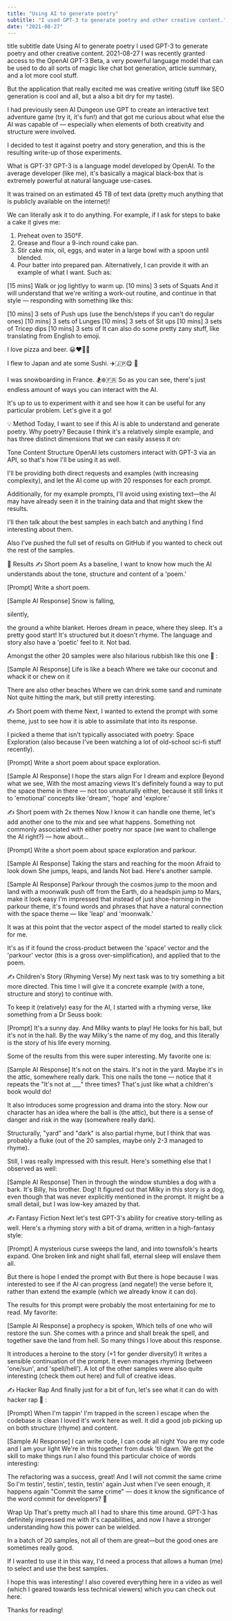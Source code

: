 ```yaml
---
title: "Using AI to generate poetry"
subtitle: "I used GPT-3 to generate poetry and other creative content."
date: "2021-08-27"
---
```


title subtitle date
Using AI to generate poetry
I used GPT-3 to generate poetry and other creative content.
2021-08-27
I was recently granted access to the OpenAI GPT-3 Beta, a very powerful language model that can be used to do all sorts of magic like chat bot generation, article summary, and a lot more cool stuff.

But the application that really excited me was creative writing (stuff like SEO generation is cool and all, but a also a bit dry for my taste).

I had previously seen AI Dungeon use GPT to create an interactive text adventure game (try it, it's fun!) and that got me curious about what else the AI was capable of — especially when elements of both creativity and structure were involved.

I decided to test it against poetry and story generation, and this is the resulting write-up of those experiments.

What is GPT-3?
GPT-3 is a language model developed by OpenAI. To the average developer (like me), it's basically a magical black-box that is extremely powerful at natural language use-cases.

It was trained on an estimated 45 TB of text data (pretty much anything that is publicly available on the internet)!

We can literally ask it to do anything. For example, if I ask for steps to bake a cake it gives me:

1. Preheat oven to 350°F.
2. Grease and flour a 9-inch round cake pan.
3. Stir cake mix, oil, eggs, and water in a large bowl with a spoon until blended.
4. Pour batter into prepared pan.
   Alternatively, I can provide it with an example of what I want. Such as:

[15 mins] Walk or jog lightlyy to warm up.
[10 mins] 3 sets of Squats
And it will understand that we're writing a work-out routine, and continue in that style — responding with something like this:

[10 mins] 3 sets of Push ups (use the bench/steps if you can't do regular ones)
[10 mins] 3 sets of Lunges
[10 mins] 3 sets of Sit ups
[10 mins] 3 sets of Tricep dips
[10 mins] 3 sets of
It can also do some pretty zany stuff, like translating from English to emoji.

I love pizza and beer.
😀❤️🍕🍺

I flew to Japan and ate some Sushi.
✈️🇯🇵😋 🍣

I was snowboarding in France.
🏂❄️🇫🇷
So as you can see, there's just endless amount of ways you can interact with the AI.

It's up to us to experiment with it and see how it can be useful for any particular problem. Let's give it a go!

💡 Method
Today, I want to see if this AI is able to understand and generate poetry. Why poetry? Because I think it's a relatively simple example, and has three distinct dimensions that we can easily assess it on:

Tone
Content
Structure
OpenAI lets customers interact with GPT-3 via an API, so that's how I'll be using it as well.

I'll be providing both direct requests and examples (with increasing complexity), and let the AI come up with 20 responses for each prompt.

Additionally, for my example prompts, I'll avoid using existing text—the AI may have already seen it in the training data and that might skew the results.

I'll then talk about the best samples in each batch and anything I find interesting about them.

Also I've pushed the full set of results on GitHub if you wanted to check out the rest of the samples.

🧪 Results
✍ Short poem
As a baseline, I want to know how much the AI understands about the tone, structure and content of a 'poem.'

[Prompt]
Write a short poem.

[Sample AI Response]
Snow is falling,

silently,

the ground a white blanket.
Heroes dream in peace,
where they sleep.
It's a pretty good start! It's structured but it doesn't rhyme. The language and story also have a 'poetic' feel to it. Not bad.

Amongst the other 20 samples were also hilarious rubbish like this one 🤡 :

[Sample AI Response]
Life is like a beach
Where we take our coconut and whack it
or chew on it

There are also other beaches
Where we can drink some sand and ruminate
Not quite hitting the mark, but still pretty interesting.

✍ Short poem with theme
Next, I wanted to extend the prompt with some theme, just to see how it is able to assimilate that into its response.

I picked a theme that isn't typically associated with poetry: Space Exploration (also because I've been watching a lot of old-school sci-fi stuff recently).

[Prompt]
Write a short poem about space exploration.

[Sample AI Response]
I hope the stars align
For I dream and explore
Beyond what we see,
With the most amazing views
It's definitely found a way to put the space theme in there — not too unnaturally either, because it still links it to 'emotional' concepts like 'dream', 'hope' and 'explore.'

✍ Short poem with 2x themes
Now I know it can handle one theme, let's add another one to the mix and see what happens. Something not commonly associated with either poetry nor space (we want to challenge the AI right?) — how about...

[Prompt]
Write a short poem about space exploration and parkour.

[Sample AI Response]
Taking the stars and reaching for the moon
Afraid to look down
She jumps, leaps, and lands
Not bad. Here's another sample.

[Sample AI Response]
Parkour through the cosmos
jump to the moon and land with a moonwalk
push off from the Earth, do a headspin
jump to Mars, make it look easy
I'm impressed that instead of just shoe-horning in the parkour theme, it's found words and phrases that have a natural connection with the space theme — like 'leap' and 'moonwalk.'

It was at this point that the vector aspect of the model started to really click for me.

It's as if it found the cross-product between the 'space' vector and the 'parkour' vector (this is a gross over-simplification), and applied that to the poem.

✍ Children's Story (Rhyming Verse)
My next task was to try something a bit more directed. This time I will give it a concrete example (with a tone, structure and story) to continue with.

To keep it (relatively) easy for the AI, I started with a rhyming verse, like something from a Dr Seuss book:

[Prompt]
It's a sunny day.
And Milky wants to play!
He looks for his ball,
but it's not in the hall.
By the way Milky's the name of my dog, and this literally is the story of his life every morning.

Some of the results from this were super interesting. My favorite one is:

[Sample AI Response]
It's not on the stairs.
It's not in the yard.
Maybe it's in the attic,
somewhere really dark.
This one nails the tone — notice that it repeats the "It's not at \_\_\_" three times? That's just like what a children's book would do!

It also introduces some progression and drama into the story. Now our character has an idea where the ball is (the attic), but there is a sense of danger and risk in the way (somewhere really dark).

Structurally, "yard" and "dark" is also partial rhyme, but I think that was probably a fluke (out of the 20 samples, maybe only 2-3 managed to rhyme).

Still, I was really impressed with this result. Here's something else that I observed as well:

[Sample AI Response]
Then in through the window
stumbles a dog with a bark.
It's Billy, his brother.
Dog! It figured out that Milky in this story is a dog, even though that was never explicitly mentioned in the prompt. It might be a small detail, but I was low-key amazed by that.

✍ Fantasy Fiction
Next let's test GPT-3's ability for creative story-telling as well. Here's a rhyming story with a bit of drama, written in a high-fantasy style:

[Prompt]
A mysterious curse sweeps the land,
and into townsfolk's hearts expand.
One broken link and night shall fall,
eternal sleep will enslave them all.

But there is hope
I ended the prompt with But there is hope because I was interested to see if the AI can progress (and negate!) the verse before it, rather than extend the example (which we already know it can do).

The results for this prompt were probably the most entertaining for me to read. My favorite:

[Sample AI Response]
a prophecy is spoken,
Which tells of one who will restore the sun.
She comes with a prince and shall break the spell,
and together save the land from hell.
So many things I love about this response.

It introduces a heroine to the story (+1 for gender diversity!)
It writes a sensible continuation of the prompt.
It even manages rhyming (between 'one/sun', and 'spell/hell').
A lot of the other samples were also quite interesting (check them out here) and full of creative ideas.

✍ Hacker Rap
And finally just for a bit of fun, let's see what it can do with hacker rap 🤣 :

[Prompt]
When I'm tappin' I'm trapped in the screen
I escape when the codebase is clean
I loved it's work here as well. It did a good job picking up on both structure (rhyme) and content.

[Sample AI Response]
I can write code, I can code all night
You are my code and I am your light
We're in this together from dusk 'til dawn.
We got the skill to make things run
I also found this particular choice of words interesting:

The refactoring was a success, great!
And I will not commit the same crime
So I'm testin', testin', testin, testin' again
Just when I've seen enough, it happens again
"Commit the same crime" — does it know the significance of the word commit for developers? 🤯

Wrap Up
That's pretty much all I had to share this time around. GPT-3 has definitely impressed me with it's capabilities, and now I have a stronger understanding how this power can be wielded.

In a batch of 20 samples, not all of them are great—but the good ones are sometimes really good.

If I wanted to use it in this way, I'd need a process that allows a human (me) to select and use the best samples.

I hope this was interesting! I also covered everything here in a video as well (which I geared towards less technical viewers) which you can check out here.

Thanks for reading!
